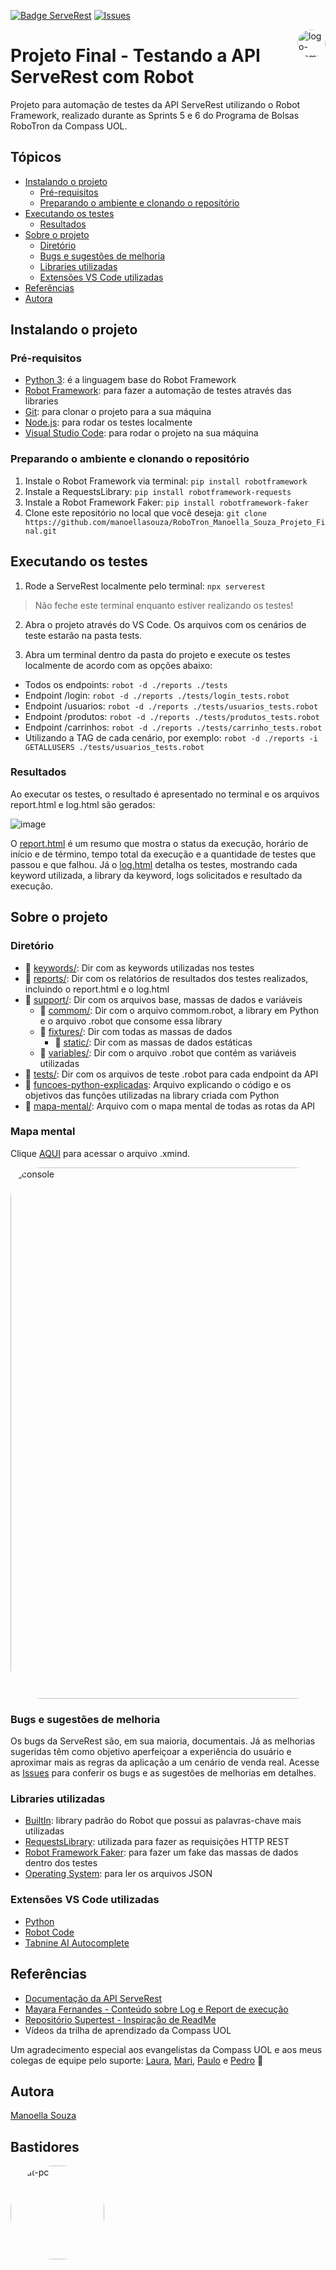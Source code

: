 [![Badge ServeRest](https://img.shields.io/badge/API-ServeRest-green)](https://github.com/ServeRest/ServeRest/) [![Issues][issues-shield]][issues-url]

<img align="right" alt="logo-compass" height="45" style="border-radius:50px;" src="https://i.ibb.co/88f4VpL/cones.png"> 

# Projeto Final - Testando a API ServeRest com Robot 

Projeto para automação de testes da API ServeRest utilizando o Robot Framework, realizado durante as Sprints 5 e 6 do Programa de Bolsas RoboTron da Compass UOL.

## Tópicos
   * [Instalando o projeto](#instalando-o-projeto)
      * [Pré-requisitos](#pré-requisitos)
      * [Preparando o ambiente e clonando o repositório](#preparando-o-ambiente-e-clonando-o-repositório)
   * [Executando os testes](#executando-os-testes)
      * [Resultados](#resultados)
   * [Sobre o projeto](#sobre-o-projeto)
      * [Diretório](#diretório)
      * [Bugs e sugestões de melhoria](#bugs-e-sugestões-de-melhoria)
      * [Libraries utilizadas](#libraries-utilizadas)
      * [Extensões VS Code utilizadas](#extensões-vs-code-utilizadas)
   * [Referências](#referências)
   * [Autora](#autora)

## Instalando o projeto 
### Pré-requisitos 
- <a href="https://www.python.org/downloads/">Python 3</a>: é a linguagem base do Robot Framework
- <a href="https://robotframework.org/">Robot Framework</a>: para fazer a automação de testes através das libraries
- <a href="https://git-scm.com/downloads">Git</a>: para clonar o projeto para a sua máquina
- <a href="https://nodejs.org/en/">Node.js</a>: para rodar os testes localmente
- <a href="https://code.visualstudio.com/">Visual Studio Code</a>: para rodar o projeto na sua máquina

### Preparando o ambiente e clonando o repositório

1. Instale o Robot Framework via terminal: `pip install robotframework`
2. Instale a RequestsLibrary: `pip install robotframework-requests`
3. Instale a Robot Framework Faker: `pip install robotframework-faker`
4. Clone este repositório no local que você deseja: 
`git clone https://github.com/manoellasouza/RoboTron_Manoella_Souza_Projeto_Final.git`

## Executando os testes
1. Rode a ServeRest localmente pelo terminal:  ```npx serverest ```
> Não feche este terminal enquanto estiver realizando os testes!

2. Abra o projeto através do VS Code. Os arquivos com os cenários de teste estarão na pasta tests.

3. Abra um terminal dentro da pasta do projeto e execute os testes localmente de acordo com as opções abaixo:
- Todos os endpoints: ```robot -d ./reports ./tests```
- Endpoint /login: ``` robot -d ./reports ./tests/login_tests.robot ```
- Endpoint /usuarios: ``` robot -d ./reports ./tests/usuarios_tests.robot ```
- Endpoint /produtos: ``` robot -d ./reports ./tests/produtos_tests.robot ```
- Endpoint /carrinhos: ``` robot -d ./reports ./tests/carrinho_tests.robot ```
- Utilizando a TAG de cada cenário, por exemplo: ``` robot -d ./reports -i GETALLUSERS ./tests/usuarios_tests.robot ```

### Resultados

Ao executar os testes, o resultado é apresentado no terminal e os arquivos report.html e log.html são gerados:

![image](https://user-images.githubusercontent.com/100487940/188459886-25f55d58-31c8-4ddc-924d-05c58b0b03b6.png)

O <a href="https://github.com/manoellasouza/RoboTron_Manoella_Souza_Projeto_Final/blob/main/imagens/report.png">report.html</a> é um resumo que mostra o status da execução, horário de início e de término, tempo total da execução e a quantidade de testes que passou e que falhou. Já o <a href="https://github.com/manoellasouza/RoboTron_Manoella_Souza_Projeto_Final/blob/main/imagens/log.png">log.html</a> detalha os testes, mostrando cada keyword utilizada, a library da keyword, logs solicitados e resultado da execução.


## Sobre o projeto 

### Diretório
- :file_folder: [keywords/](keywords): Dir com as keywords utilizadas nos testes 
- :file_folder: [reports/](reports): Dir com os relatórios de resultados dos testes realizados, incluindo o report.html e o log.html
- :file_folder: [support/](support): Dir com os arquivos base, massas de dados e variáveis
  - :file_folder: [commom/](commom): Dir com o arquivo commom.robot, a library em Python e o arquivo .robot que consome essa library
  - :file_folder: [fixtures/](fixtures): Dir com todas as massas de dados
    - :file_folder: [static/](static): Dir com as massas de dados estáticas
  - :file_folder: [variables/](variables): Dir com o arquivo .robot que contém as variáveis utilizadas
- :file_folder: [tests/](tests): Dir com os arquivos de teste .robot para cada endpoint da API
- :page_with_curl: [funcoes-python-explicadas](funcoes-python-explicadas): Arquivo explicando o código e os objetivos das funções utilizadas na library criada com Python 
- :page_with_curl: [mapa-mental/](mapa-mental): Arquivo com o mapa mental de todas as rotas da API

### Mapa mental
Clique <a href="https://github.com/manoellasouza/RoboTron_Manoella_Souza_Projeto_Final/blob/main/mapa-mental-serverest.xmind">AQUI</a> para acessar o arquivo .xmind.

<img align="center" alt="console" height="850" style="border-radius:50px;" src="https://user-images.githubusercontent.com/100487940/188448051-6981da03-272d-4c22-9718-1f5e563cd52a.png"> 



### Bugs e sugestões de melhoria
  Os bugs da ServeRest são, em sua maioria, documentais. Já as melhorias sugeridas têm como objetivo aperfeiçoar a experiência do usuário e aproximar mais as regras da aplicação a um cenário de venda real. Acesse as <a href="https://github.com/manoellasouza/RoboTron_Manoella_Souza_Projeto_Final/issues">Issues</a> para conferir os bugs e as sugestões de melhorias em detalhes.

### Libraries utilizadas
- <a href="https://robotframework.org/robotframework/latest/libraries/BuiltIn.html#library-documentation-top">BuiltIn</a>: library padrão do Robot que possui as palavras-chave mais utilizadas
- <a href="https://marketsquare.github.io/robotframework-requests/doc/RequestsLibrary.html#library-documentation-top">RequestsLibrary</a>: utilizada para fazer as requisições HTTP REST
- <a href="https://pypi.org/project/robotframework-faker/">Robot Framework Faker</a>: para fazer um fake das massas de dados dentro dos testes
- <a href="https://robotframework.org/robotframework/latest/libraries/OperatingSystem.html">Operating System</a>: para ler os arquivos JSON

### Extensões VS Code utilizadas
- <a href="https://marketplace.visualstudio.com/items?itemName=ms-python.python">Python</a>
- <a href="https://marketplace.visualstudio.com/items?itemName=d-biehl.robotcode">Robot Code</a>
- <a href="https://marketplace.visualstudio.com/items?itemName=TabNine.tabnine-vscode">Tabnine AI Autocomplete</a>

## Referências
- <a href="https://serverest.dev/#/">Documentação da API ServeRest</a>
- <a href="https://robotizandotestes.blogspot.com/2017/09/season-running-ep-01-log-e-report-de.html">Mayara Fernandes - Conteúdo sobre Log e Report de execução</a>
- <a href="https://github.com/PauloGoncalvesBH/sample-supertest">Repositório Supertest - Inspiração de ReadMe</a>
- Vídeos da trilha de aprendizado da Compass UOL

Um agradecimento especial aos evangelistas da Compass UOL e aos meus colegas de equipe pelo suporte: <a href="https://github.com/lauraghrk">Laura</a>, <a href="https://github.com/OliveiraMariC">Mari</a>, <a href="https://github.com/phconte">Paulo</a> e <a href="https://github.com/PFrek">Pedro</a> &#129505;


## Autora
<a href="https://www.linkedin.com/in/manoellasouza/">Manoella Souza</a>

## Bastidores 

<img align="left" alt="cat-pc" height="150" style="border-radius:70px;" src="https://thumbs.gfycat.com/RegularScentedKoala-max-1mb.gif">  


<!-- MARKDOWN LINKS & IMAGES -->
[issues-shield]: https://img.shields.io/github/issues/manoellasouza/RoboTron_Manoella_Souza_Projeto_Final?style=flat
[issues-url]: https://github.com/manoellasouza/RoboTron_Manoella_Souza_Projeto_Final/issues








